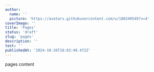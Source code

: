 ```yaml
---
author:
  name: ''
  picture: 'https://avatars.githubusercontent.com/u/180249549?v=4'
coverImage: ''
title: 'Pages'
status: 'draft'
slug: 'pages'
description: ''
test: ''
publishedAt: '2024-10-26T18:02:49.472Z'
---
```


pages content